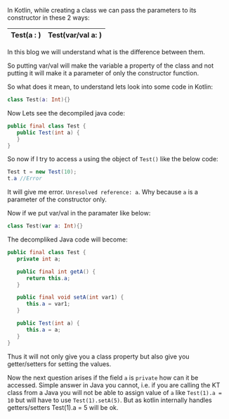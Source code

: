 In Kotlin, while creating a class we can pass the parameters to its constructor in these 2 ways:

| Test(a : <Data Type>)| Test(var/val a: <Data Type>) |
|:-----|:--------:|
	
In this blog we will understand what is the difference between them.

So putting var/val will make the variable a property of the class and not putting it will make it a parameter of only the constructor function.

So what does it mean, to understand lets look into some code in Kotlin:

```kotlin
class Test(a: Int){}
```
Now Lets see the decompiled java code:

```java
public final class Test {
   public Test(int a) {
   }
}
```

So now if I try to access ```a``` using the object of ```Test()``` like the below code:
```java
Test t = new Test(10);
t.a //Error 
```

It will give me error. ```Unresolved reference: a```. Why because `a` is a parameter of the constructor only.

Now if we put var/val in the paramater like below:
```kotlin
class Test(var a: Int){}
```
The decompliked Java code will become:
```java
public final class Test {
   private int a;

   public final int getA() {
      return this.a;
   }

   public final void setA(int var1) {
      this.a = var1;
   }

   public Test(int a) {
      this.a = a;
   }
}
```

Thus it will not only give you a class property but also give you getter/setters for setting the values.

Now the next question arises if the field `a` is `private` how can it be accessed. Simple answer in Java you cannot, i.e. if you are calling the KT class from a Java you will not be able to assign value of `a` like ```Test(1).a = 10``` but will have to use ```Test(1).setA(5)```.
But as kotlin internally handles getters/setters Test(1).a = 5 will be ok.
